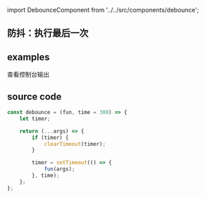 import DebounceComponent from '../../src/components/debounce';

## 防抖：执行最后一次

## examples

查看控制台输出
<DebounceComponent/>

## source code

```javascript
const debounce = (fun, time = 300) => {
	let timer;

	return (...args) => {
		if (timer) {
			clearTimeout(timer);
		}

		timer = setTimeout(() => {
			fun(args);
		}, time);
	};
};
```
